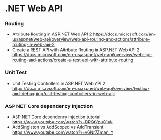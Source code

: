 # .NET Web API
### Routing
- Attribute Routing in ASP.NET Web API 2
https://docs.microsoft.com/en-us/aspnet/web-api/overview/web-api-routing-and-actions/attribute-routing-in-web-api-2
- Create a REST API with Attribute Routing in ASP.NET Web API 2
https://docs.microsoft.com/en-us/aspnet/web-api/overview/web-api-routing-and-actions/create-a-rest-api-with-attribute-routing
### Unit Test
- Unit Testing Controllers in ASP.NET Web API 2
https://docs.microsoft.com/en-us/aspnet/web-api/overview/testing-and-debugging/unit-testing-controllers-in-web-api
### ASP NET Core dependency injection
- ASP NET Core dependency injection tutorial
https://www.youtube.com/watch?v=BPGtVpu81ek
- AddSingleton vs AddScoped vs AddTransient
https://www.youtube.com/watch?v=v6Nr7Zman_Y
